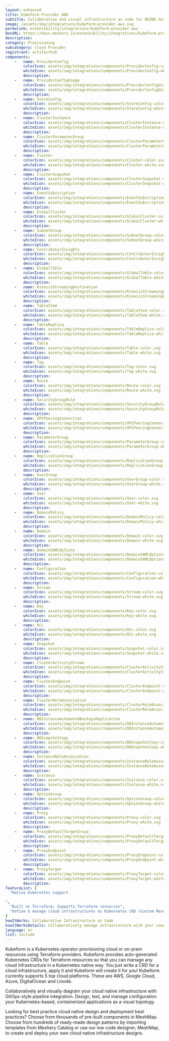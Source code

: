 ```yaml
---
layout: enhanced
title: Kubeform Provider AWS
subtitle: Collaborative and visual infrastructure as code for NGINX Service Mesh
image: /assets/img/integrations/kubeform-provider-aws.svg
permalink: extensibility/integrations/kubeform-provider-aws
docURL: https://docs.meshery.io/extensibility/integrations/kubeform-provider-aws
description: 
category: Provisioning
subcategory: Cloud Provider
registrant: artifacthub
components: 
	-	name: ProviderConfig
		colorIcon: assets/img/integrations/components/ProviderConfig-color.svg
		whiteIcon: assets/img/integrations/components/ProviderConfig-white.svg
		description: 
	-	name: ProviderConfigUsage
		colorIcon: assets/img/integrations/components/ProviderConfigUsage-color.svg
		whiteIcon: assets/img/integrations/components/ProviderConfigUsage-white.svg
		description: 
	-	name: StoreConfig
		colorIcon: assets/img/integrations/components/StoreConfig-color.svg
		whiteIcon: assets/img/integrations/components/StoreConfig-white.svg
		description: 
	-	name: ClusterInstance
		colorIcon: assets/img/integrations/components/ClusterInstance-color.svg
		whiteIcon: assets/img/integrations/components/ClusterInstance-white.svg
		description: 
	-	name: ClusterParameterGroup
		colorIcon: assets/img/integrations/components/ClusterParameterGroup-color.svg
		whiteIcon: assets/img/integrations/components/ClusterParameterGroup-white.svg
		description: 
	-	name: Cluster
		colorIcon: assets/img/integrations/components/Cluster-color.svg
		whiteIcon: assets/img/integrations/components/Cluster-white.svg
		description: 
	-	name: ClusterSnapshot
		colorIcon: assets/img/integrations/components/ClusterSnapshot-color.svg
		whiteIcon: assets/img/integrations/components/ClusterSnapshot-white.svg
		description: 
	-	name: EventSubscription
		colorIcon: assets/img/integrations/components/EventSubscription-color.svg
		whiteIcon: assets/img/integrations/components/EventSubscription-white.svg
		description: 
	-	name: GlobalCluster
		colorIcon: assets/img/integrations/components/GlobalCluster-color.svg
		whiteIcon: assets/img/integrations/components/GlobalCluster-white.svg
		description: 
	-	name: SubnetGroup
		colorIcon: assets/img/integrations/components/SubnetGroup-color.svg
		whiteIcon: assets/img/integrations/components/SubnetGroup-white.svg
		description: 
	-	name: ContributorInsights
		colorIcon: assets/img/integrations/components/ContributorInsights-color.svg
		whiteIcon: assets/img/integrations/components/ContributorInsights-white.svg
		description: 
	-	name: GlobalTable
		colorIcon: assets/img/integrations/components/GlobalTable-color.svg
		whiteIcon: assets/img/integrations/components/GlobalTable-white.svg
		description: 
	-	name: KinesisStreamingDestination
		colorIcon: assets/img/integrations/components/KinesisStreamingDestination-color.svg
		whiteIcon: assets/img/integrations/components/KinesisStreamingDestination-white.svg
		description: 
	-	name: TableItem
		colorIcon: assets/img/integrations/components/TableItem-color.svg
		whiteIcon: assets/img/integrations/components/TableItem-white.svg
		description: 
	-	name: TableReplica
		colorIcon: assets/img/integrations/components/TableReplica-color.svg
		whiteIcon: assets/img/integrations/components/TableReplica-white.svg
		description: 
	-	name: Table
		colorIcon: assets/img/integrations/components/Table-color.svg
		whiteIcon: assets/img/integrations/components/Table-white.svg
		description: 
	-	name: Tag
		colorIcon: assets/img/integrations/components/Tag-color.svg
		whiteIcon: assets/img/integrations/components/Tag-white.svg
		description: 
	-	name: Route
		colorIcon: assets/img/integrations/components/Route-color.svg
		whiteIcon: assets/img/integrations/components/Route-white.svg
		description: 
	-	name: SecurityGroupRule
		colorIcon: assets/img/integrations/components/SecurityGroupRule-color.svg
		whiteIcon: assets/img/integrations/components/SecurityGroupRule-white.svg
		description: 
	-	name: VPCPeeringConnection
		colorIcon: assets/img/integrations/components/VPCPeeringConnection-color.svg
		whiteIcon: assets/img/integrations/components/VPCPeeringConnection-white.svg
		description: 
	-	name: ParameterGroup
		colorIcon: assets/img/integrations/components/ParameterGroup-color.svg
		whiteIcon: assets/img/integrations/components/ParameterGroup-white.svg
		description: 
	-	name: ReplicationGroup
		colorIcon: assets/img/integrations/components/ReplicationGroup-color.svg
		whiteIcon: assets/img/integrations/components/ReplicationGroup-white.svg
		description: 
	-	name: UserGroup
		colorIcon: assets/img/integrations/components/UserGroup-color.svg
		whiteIcon: assets/img/integrations/components/UserGroup-white.svg
		description: 
	-	name: User
		colorIcon: assets/img/integrations/components/User-color.svg
		whiteIcon: assets/img/integrations/components/User-white.svg
		description: 
	-	name: DomainPolicy
		colorIcon: assets/img/integrations/components/DomainPolicy-color.svg
		whiteIcon: assets/img/integrations/components/DomainPolicy-white.svg
		description: 
	-	name: Domain
		colorIcon: assets/img/integrations/components/Domain-color.svg
		whiteIcon: assets/img/integrations/components/Domain-white.svg
		description: 
	-	name: DomainSAMLOptions
		colorIcon: assets/img/integrations/components/DomainSAMLOptions-color.svg
		whiteIcon: assets/img/integrations/components/DomainSAMLOptions-white.svg
		description: 
	-	name: Configuration
		colorIcon: assets/img/integrations/components/Configuration-color.svg
		whiteIcon: assets/img/integrations/components/Configuration-white.svg
		description: 
	-	name: Stream
		colorIcon: assets/img/integrations/components/Stream-color.svg
		whiteIcon: assets/img/integrations/components/Stream-white.svg
		description: 
	-	name: Key
		colorIcon: assets/img/integrations/components/Key-color.svg
		whiteIcon: assets/img/integrations/components/Key-white.svg
		description: 
	-	name: ACL
		colorIcon: assets/img/integrations/components/ACL-color.svg
		whiteIcon: assets/img/integrations/components/ACL-white.svg
		description: 
	-	name: Snapshot
		colorIcon: assets/img/integrations/components/Snapshot-color.svg
		whiteIcon: assets/img/integrations/components/Snapshot-white.svg
		description: 
	-	name: ClusterActivityStream
		colorIcon: assets/img/integrations/components/ClusterActivityStream-color.svg
		whiteIcon: assets/img/integrations/components/ClusterActivityStream-white.svg
		description: 
	-	name: ClusterEndpoint
		colorIcon: assets/img/integrations/components/ClusterEndpoint-color.svg
		whiteIcon: assets/img/integrations/components/ClusterEndpoint-white.svg
		description: 
	-	name: ClusterRoleAssociation
		colorIcon: assets/img/integrations/components/ClusterRoleAssociation-color.svg
		whiteIcon: assets/img/integrations/components/ClusterRoleAssociation-white.svg
		description: 
	-	name: DBInstanceAutomatedBackupsReplication
		colorIcon: assets/img/integrations/components/DBInstanceAutomatedBackupsReplication-color.svg
		whiteIcon: assets/img/integrations/components/DBInstanceAutomatedBackupsReplication-white.svg
		description: 
	-	name: DBSnapshotCopy
		colorIcon: assets/img/integrations/components/DBSnapshotCopy-color.svg
		whiteIcon: assets/img/integrations/components/DBSnapshotCopy-white.svg
		description: 
	-	name: InstanceRoleAssociation
		colorIcon: assets/img/integrations/components/InstanceRoleAssociation-color.svg
		whiteIcon: assets/img/integrations/components/InstanceRoleAssociation-white.svg
		description: 
	-	name: Instance
		colorIcon: assets/img/integrations/components/Instance-color.svg
		whiteIcon: assets/img/integrations/components/Instance-white.svg
		description: 
	-	name: OptionGroup
		colorIcon: assets/img/integrations/components/OptionGroup-color.svg
		whiteIcon: assets/img/integrations/components/OptionGroup-white.svg
		description: 
	-	name: Proxy
		colorIcon: assets/img/integrations/components/Proxy-color.svg
		whiteIcon: assets/img/integrations/components/Proxy-white.svg
		description: 
	-	name: ProxyDefaultTargetGroup
		colorIcon: assets/img/integrations/components/ProxyDefaultTargetGroup-color.svg
		whiteIcon: assets/img/integrations/components/ProxyDefaultTargetGroup-white.svg
		description: 
	-	name: ProxyEndpoint
		colorIcon: assets/img/integrations/components/ProxyEndpoint-color.svg
		whiteIcon: assets/img/integrations/components/ProxyEndpoint-white.svg
		description: 
	-	name: ProxyTarget
		colorIcon: assets/img/integrations/components/ProxyTarget-color.svg
		whiteIcon: assets/img/integrations/components/ProxyTarget-white.svg
		description: 
featureList: [
  "Native Kubernetes support.

",
  "Built on Terraform; Supports Terraform resources",
  "Define & manage cloud infrastructures as Kubernetes CRD (Custom Resource Definition)"
]
howItWorks: Collaborative Infrastructure as Code
howItWorksDetails: Collaboratively manage infrastructure with your coworkers synchronously sharing the same designs.
language: en
list: include
---
```

<p>
Kubeform is a Kubernetes operator provisioning cloud or on-prem resources using Terraform providers. Kubeform provides auto-generated Kubernetes CRDs for Terraform resources so that you can manage any cloud infrastructure in a Kubernetes native way. You just write a CRD for a cloud infrastructure, apply it and Kubeform will create it for you! Kubeform currently supports 5 top cloud platforms. These are AWS, Google Cloud, Azure, DigitalOcean and Linode.
</p>
<p>
    Collaboratively and visually diagram your cloud native infrastructure with GitOps-style pipeline integration. Design, test, and manage configuration your Kubernetes-based, containerized applications as a visual topology.
</p>
<p>
    Looking for best practice cloud native design and deployment best practices? Choose from thousands of pre-built components in MeshMap. Choose from hundreds of ready-made design patterns by importing templates from Meshery Catalog or use our low code designer, MeshMap, to create and deploy your own cloud native infrastructure designs.
</p>

